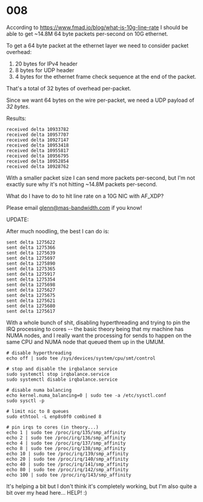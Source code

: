# 008

According to https://www.fmad.io/blog/what-is-10g-line-rate I should be able to get ~14.8M 64 byte packets per-second on 10G ethernet.

To get a 64 byte packet at the ethernet layer we need to consider packet overhead:

1. 20 bytes for IPv4 header
2. 8 bytes for UDP header
3. 4 bytes for the ethernet frame check sequence at the end of the packet.

That's a total of 32 bytes of overhead per-packet.

Since we want 64 bytes on the wire per-packet, we need a UDP payload of _32 bytes_.

Results:

```
received delta 10933782
received delta 10957707
received delta 10927147
received delta 10953418
received delta 10955817
received delta 10956795
received delta 10952854
received delta 10928762
```

With a smaller packet size I can send more packets per-second, but I'm not exactly sure why it's not hitting ~14.8M packets per-second.

What do I have to do to hit line rate on a 10G NIC with AF_XDP?

Please email glenn@mas-bandwidth.com if you know!

UPDATE:

After much noodling, the best I can do is:

```
sent delta 1275622
sent delta 1275366
sent delta 1275639
sent delta 1275697
sent delta 1275890
sent delta 1275365
sent delta 1275917
sent delta 1275354
sent delta 1275698
sent delta 1275627
sent delta 1275675
sent delta 1275621
sent delta 1275680
sent delta 1275617
```

With a whole bunch of shit, disabling hyperthreading and trying to pin the IRQ processing to cores -- the basic theory being that my machine has NUMA nodes, and I really want the processing for sends to happen on the same CPU and NUMA node that queued them up in the UMUM.

```console
# disable hyperthreading
echo off | sudo tee /sys/devices/system/cpu/smt/control

# stop and disable the irqbalance service
sudo systemctl stop irqbalance.service
sudo systemctl disable irqbalance.service

# disable numa balancing
echo kernel.numa_balancing=0 | sudo tee -a /etc/sysctl.conf
sudo sysctl -p

# limit nic to 8 queues
sudo ethtool -L enp8s0f0 combined 8

# pin irqs to cores (in theory...)
echo 1 | sudo tee /proc/irq/135/smp_affinity
echo 2 | sudo tee /proc/irq/136/smp_affinity
echo 4 | sudo tee /proc/irq/137/smp_affinity
echo 8 | sudo tee /proc/irq/138/smp_affinity
echo 10 | sudo tee /proc/irq/139/smp_affinity
echo 20 | sudo tee /proc/irq/140/smp_affinity
echo 40 | sudo tee /proc/irq/141/smp_affinity
echo 80 | sudo tee /proc/irq/142/smp_affinity
echo 100 | sudo tee /proc/irq/143/smp_affinity
```

It's helping a bit but I don't think it's completely working, but I'm also quite a bit over my head here... HELP! :)
